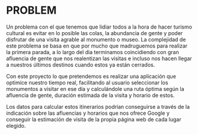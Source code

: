 # PROBLEM

Un problema con el que tenemos que lidiar todos a la hora de hacer turismo cultural es evitar en lo posible las colas, la abundancia de gente y poder disfrutar de una visita agrable al monumento o museo. La complejidad de este problema se basa en que por mucho que madruguemos para realizar la primera parada, a lo largo del dia terminamos coincidiendo con gran afluencia de gente que nos realentizan las visitas e incluso nos hacen llegar a nuestros últimos destinos cuando estos ya están cerrados. 

Con este proyecto lo que pretendemos es realizar una aplicación que optimice nuestro tiempo real, facilitando al usuario seleccionar los monumentos a visitar en ese día y calculándole una ruta óptima según la afluencia de gente, duración estimada de la visita y horario de estos. 

Los datos para calcular estos itinerarios podrían conseguirse a través de la indicación sobre las afluencias y horarios que nos ofrece Google y conseguir la estimación de visita de la propia página web de cada lugar elegido.


